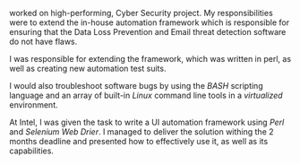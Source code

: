 worked on high-performing, Cyber Security project. 
My responsibilities were to extend the in-house automation framework which is responsible for ensuring that the Data Loss Prevention and Email threat detection software do not have flaws.

I was responsible for extending the framework, which was written in perl, as well as creating new automation test suits.

I would also troubleshoot software bugs by using the *BASH* scripting language and an array of built-in *Linux* command line tools in a *virtualized* environment.

At Intel, I was given the task to write a UI automation framework using *Perl* and *Selenium Web Drier*. I managed to deliver the solution withing the 2 months deadline and presented how to effectively use it, as well as its capabilities.